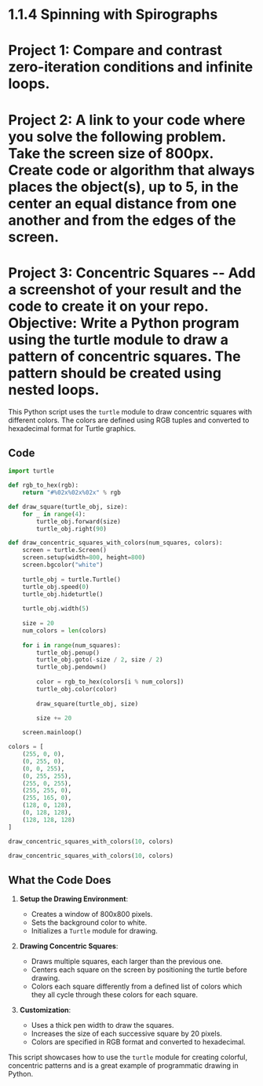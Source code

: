 # 1.1.4 Spinning with Spirographs

# Project 1: Compare and contrast zero-iteration conditions and infinite loops.

# Project 2: A link to your code where you solve the following problem. Take the screen size of 800px. Create code or algorithm that always places the object(s), up to 5, in the center an equal distance from one another and from the edges of the screen.

# Project 3: Concentric Squares -- Add a screenshot of your result and the code to create it on your repo. Objective: Write a Python program using the turtle module to draw a pattern of concentric squares. The pattern should be created using nested loops.

This Python script uses the `turtle` module to draw concentric squares with different colors. The colors are defined using RGB tuples and converted to hexadecimal format for Turtle graphics.

## Code

```python
import turtle

def rgb_to_hex(rgb):
    return "#%02x%02x%02x" % rgb

def draw_square(turtle_obj, size):
    for _ in range(4):
        turtle_obj.forward(size)
        turtle_obj.right(90)

def draw_concentric_squares_with_colors(num_squares, colors):
    screen = turtle.Screen()
    screen.setup(width=800, height=800)  
    screen.bgcolor("white") 
    
    turtle_obj = turtle.Turtle()
    turtle_obj.speed(0) 
    turtle_obj.hideturtle()
    
    turtle_obj.width(5) 
    
    size = 20 
    num_colors = len(colors)
    
    for i in range(num_squares):
        turtle_obj.penup()
        turtle_obj.goto(-size / 2, size / 2)
        turtle_obj.pendown()
        
        color = rgb_to_hex(colors[i % num_colors])
        turtle_obj.color(color)
        
        draw_square(turtle_obj, size)
        
        size += 20  

    screen.mainloop()  

colors = [
    (255, 0, 0),   
    (0, 255, 0),    
    (0, 0, 255),    
    (0, 255, 255),  
    (255, 0, 255),  
    (255, 255, 0),  
    (255, 165, 0),  
    (128, 0, 128),  
    (0, 128, 128),  
    (128, 128, 128) 
]

draw_concentric_squares_with_colors(10, colors)

draw_concentric_squares_with_colors(10, colors)
```
## What the Code Does

1. **Setup the Drawing Environment**:
   - Creates a window of 800x800 pixels.
   - Sets the background color to white.
   - Initializes a `Turtle` module for drawing.

2. **Drawing Concentric Squares**:
   - Draws multiple squares, each larger than the previous one.
   - Centers each square on the screen by positioning the turtle before drawing.
   - Colors each square differently from a defined list of colors which they all cycle through these colors for each square.

3. **Customization**:
   - Uses a thick pen width to draw the squares.
   - Increases the size of each successive square by 20 pixels.
   - Colors are specified in RGB format and converted to hexadecimal.

This script showcases how to use the `turtle` module for creating colorful, concentric patterns and is a great example of programmatic drawing in Python.




